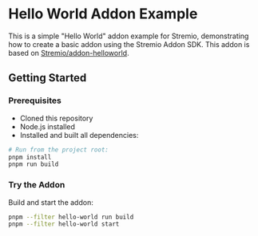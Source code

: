 # Hello World Addon Example

This is a simple "Hello World" addon example for Stremio, demonstrating how to create a basic addon using the Stremio Addon SDK. This addon is based on [Stremio/addon-helloworld](https://github.com/Stremio/addon-helloworld).

## Getting Started

### Prerequisites

- Cloned this repository
- Node.js installed
- Installed and built all dependencies:

```bash
# Run from the project root:
pnpm install
pnpm run build
```

### Try the Addon

Build and start the addon:

```bash
pnpm --filter hello-world run build
pnpm --filter hello-world start
```
